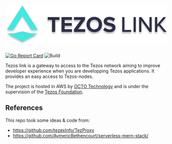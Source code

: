 # ![TezosLink](docs/img/tezoslink-logo-full.png "TezosLink")

[![Go Report Card](https://goreportcard.com/badge/github.com/octo-technology/tezos-link)](https://goreportcard.com/report/github.com/octo-technology/tezos-link) ![Build](https://github.com/octo-technology/tezos-link/workflows/Build/badge.svg?branch=master)

Tezos link is a gateway to access to the Tezos network aiming to improve developer experience when you are developping Tezos applications.
It provides an easy access to Tezos-nodes.

The project is hosted in AWS by [OCTO Technology](https://www.octo.com/) and is under the supervision of the [Tezos Foundation](https://tezos.foundation/).

<TODO>

## References

This repo took some ideas & code from:

- https://github.com/tezexInfo/TezProxy
- https://github.com/AymericBethencourt/serverless-mern-stack/
